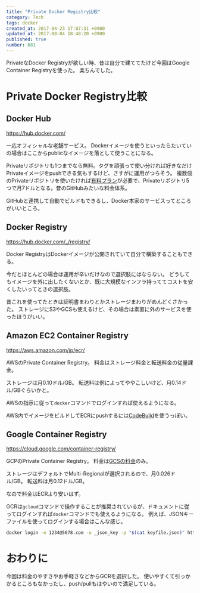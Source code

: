 ```yaml
---
title: "Private Docker Registry比較"
category: Tech
tags: docker
created_at: 2017-04-23 17:07:31 +0900
updated_at: 2017-08-04 18:48:20 +0900
published: true
number: 681
---
```


PrivateなDocker Registryが欲しい時、昔は自分で建ててたけど今回はGoogle Container Registryを使った。
楽ちんでした。

# Private Docker Registry比較
## Docker Hub
https://hub.docker.com/

一応オフィシャルな老舗サービス。
Dockerイメージを使うといったらたいていの場合はここからpublicなイメージを落として使うことになる。

Privateリポジトリも1つまでなら無料。タグを頑張って使い分ければ好きなだけPrivateイメージをpushできる気もするけど、さすがに運用がつらそう。
複数個のPrivateリポジトリを使いたければ[有料プラン](https://hub.docker.com/account/billing-plans/)が必要で、Privateリポジトリ5つで月7ドルとなる。昔のGitHubみたいな料金体系。

GitHubと連携して自動でビルドもできるし、Docker本家のサービスってところがいいところ。

## Docker Registry
https://hub.docker.com/_/registry/

Docker RegistryはDockerイメージが公開されていて自分で構築することもできる。

今だとほとんどの場合は運用が辛いだけなので選択肢にはならない。
どうしてもイメージを外に出したくないとか、既に大規模なインフラ持っててコストを安くしたいってときの選択肢。

昔これを使ってたときは証明書まわりとかストレージまわりがめんどくさかった。
ストレージにS3やGCSも使えるけど、その場合は素直に外のサービスを使ったほうがいい。

## Amazon EC2 Container Registry
https://aws.amazon.com/jp/ecr/

AWSのPrivate Container Registry。
料金はストレージ料金と転送料金の従量課金。

ストレージは月0.10ドル/GB。
転送料は例によってややこしいけど、月0.14ドル/GBぐらいかと。

AWSの指示に従って`docker`コマンドでログインすれば使えるようになる。

AWS内でイメージをビルドしてECRにpushするには[CodeBuild](https://aws.amazon.com/jp/codebuild/)を使うっぽい。

## Google Container Registry
https://cloud.google.com/container-registry/

GCPのPrivate Container Registry。
料金は[GCSの料金](https://cloud.google.com/storage/pricing)のみ。

ストレージはデフォルトでMulti-Regionalが選択されるので、月0.026ドル/GB。
転送料は月0.12ドル/GB。

なので料金はECRより安いはず。

GCRは`gcloud`コマンドで操作することが推奨されているが、ドキュメントに従ってログインすれば`docker`コマンドでも使えるようになる。
例えば、JSONキーファイルを使ってログインする場合はこんな感じ。

```bash
docker login -e 1234@5678.com -u _json_key -p "$(cat keyfile.json)" https://asia.gcr.io
```

# おわりに
今回は料金のやすさやお手軽さなどからGCRを選択した。
使いやすくて引っかかるところもなかったし、push/pullもはやいので満足している。
